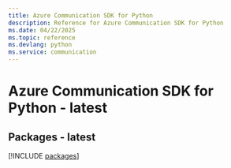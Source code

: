 ```yaml
---
title: Azure Communication SDK for Python
description: Reference for Azure Communication SDK for Python
ms.date: 04/22/2025
ms.topic: reference
ms.devlang: python
ms.service: communication
---
```

# Azure Communication SDK for Python - latest
## Packages - latest
[!INCLUDE [packages](communication-index.md)]